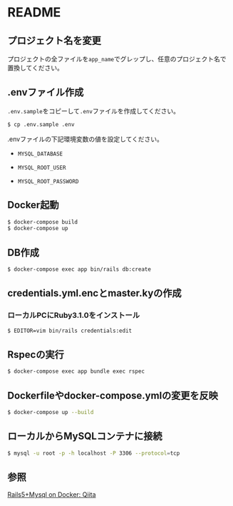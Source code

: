 # README

## プロジェクト名を変更

プロジェクトの全ファイルを`app_name`でグレップし、任意のプロジェクト名で置換してください。

## .envファイル作成

`.env.sample`をコピーして`.env`ファイルを作成してください。

```bash
$ cp .env.sample .env
```

.envファイルの下記環境変数の値を設定してください。

- `MYSQL_DATABASE`

- `MYSQL_ROOT_USER`

- `MYSQL_ROOT_PASSWORD`

## Docker起動

```bash
$ docker-compose build
$ docker-compose up
```

## DB作成

```bash
$ docker-compose exec app bin/rails db:create
```

## credentials.yml.encとmaster.kyの作成

### ローカルPCにRuby3.1.0をインストール

```bash
$ EDITOR=vim bin/rails credentials:edit
```

## Rspecの実行

```bash
$ docker-compose exec app bundle exec rspec
```

## Dockerfileやdocker-compose.ymlの変更を反映

```bash
$ docker-compose up --build
```

## ローカルからMySQLコンテナに接続

```bash
$ mysql -u root -p -h localhost -P 3306 --protocol=tcp
```

## 参照

[Rails5+Mysql on Docker: Qiita](https://qiita.com/azul915/items/5b7063cbc80192343fc0)
